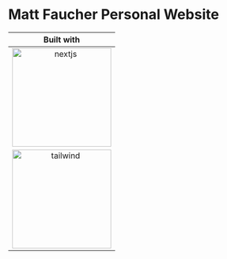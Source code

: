 # Matt Faucher Personal Website

|Built with|
|:--:|
|[<img src="https://upload.wikimedia.org/wikipedia/commons/thumb/8/8e/Nextjs-logo.svg/2560px-Nextjs-logo.svg.png" alt="nextjs" width=200px>](https://nextjs.org/)|
|[<img src="https://www.vectorlogo.zone/logos/tailwindcss/tailwindcss-ar21.png" alt="tailwind" width=200px>](https://tailwindcss.com/)|


